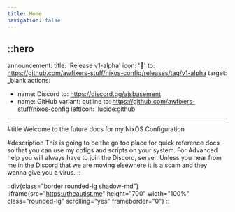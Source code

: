 ```yaml
---
title: Home
navigation: false
---
```


::hero
---
announcement:
  title: 'Release v1-alpha'
  icon: '🎉'
  to: https://github.com/awfixers-stuff/nixos-config/releases/tag/v1-alpha
  target: _blank
actions:
  - name: Discord
    to: https://discord.gg/ajsbasement
  - name: GitHub
    variant: outline
    to: https://github.com/awfixers-stuff/nixos-config
    leftIcon: 'lucide:github'
---

#title
Welcome to the future docs for my NixOS Configuration

#description
This is going to be the go too place for quick reference docs so that you can use my cofigs and scripts on your system. For Advanced help you will always have to join the Discord, server. Unless you hear from me in the Discord that we are moving elsewhere it is a scam and they wanna give you a virus.
::

::div{class="border rounded-lg shadow-md"}
  :iframe{src="https://theautist.me" height="700" width="100%" class="rounded-lg" scrolling="yes" frameborder="0"}
::
